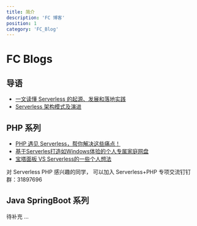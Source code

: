 ```yaml
---
title: 简介
description: 'FC 博客'
position: 1
category: 'FC_Blog'
---
```


# FC Blogs

## 导语
- [一文读懂 Serverless 的起源、发展和落地实践](./一文读懂Serverless的起源、发展和落地实践.md)
- [Serverless 架构模式及演进](./Serverless架构模式及演进.md)

## PHP 系列
- [PHP 遇见 Serverless，帮你解决这些痛点！](./php/PHP遇见Serverless.md)
- [基于Serverles打造如Windows体验的个人专属家庭网盘](./php/Serverless_Nas.md)
- [宝塔面板 VS Serverless的一些个人想法](./php/宝塔面板-VS-Serverless.md)

对 Serverless PHP 感兴趣的同学， 可以加入 Serverless+PHP 专项交流钉钉群：31897696

## Java SpringBoot 系列
待补充 ...
